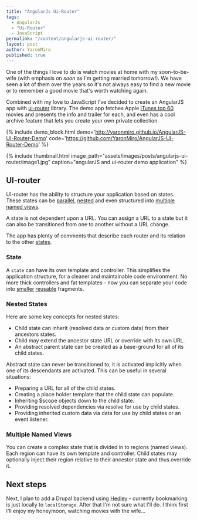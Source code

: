 ```yaml
---
title: "AngularJs Ui-Router"
tags:
  - AngularJs
  - "Ui-Router"
  - JavaScript
permalink: "/content/angularjs-ui-router/"
layout: post
author: YaronMiro
published: true
---
```




One of the things I love to do is watch movies at home with my soon-to-be-wife (with emphasis on _soon_ as I'm getting married tomorrow!). We have seen a lot of them over the years so it's not always easy to find a new movie or to remember a good movie that's worth watching again.  

Combined with my love to JavaScript I've decided to create an AngularJS app with [ui-router](http://angular-ui.github.io/ui-router/sample/) library.  The demo app fetches Apple [iTunes top 60](https://www.apple.com/itunes/charts/movies/) movies and presents the info and trailer for each, and even has a cool archive feature that lets you create your own private collection.

{% include demo_block.html demo='http://yaronmiro.github.io/AngularJS-UI-Router-Demo' code='https://github.com/YaronMiro/AngularJS-UI-Router-Demo' %}

{% include thumbnail.html image_path="assets/images/posts/angularjs-ui-router/image1.jpg" caption="angularJS and ui-router demo application" %}

<!-- more -->

## UI-router

UI-router has the ability to structure your application based on states.
These states can be [parallel](https://github.com/angular-ui/ui-router/wiki#state-manager), [nested](https://github.com/angular-ui/ui-router/wiki/Nested-States-%26-Nested-Views) and even structured into [multiple named views](https://github.com/angular-ui/ui-router/wiki/Nested-States-%26-Nested-Views).

A state is not dependent upon a URL. You can assign a URL to a state but it can also be transitioned from one to another without a URL change.

The app has plenty of comments that describe each router and its relation to the other [states](https://github.com/YaronMiro/AngularJS-UI-Router-Demo/blob/master/app/scripts/app.js#L62-L213).

### State
A `state` can have its own template and controller. This simplifies the application structure, for a cleaner and maintainable code environment. No more thick controllers and fat templates - now you can separate your code into [smaller](https://github.com/YaronMiro/AngularJS-UI-Router-Demo/blob/master/app/scripts/controllers/movies.js) [reusable](https://github.com/YaronMiro/AngularJS-UI-Router-Demo/blob/master/app/scripts/services/movies.js) fragments.


### Nested States

Here are some key concepts for nested states:

* Child state can inherit (resolved data or custom data) from their ancestors states.
* Child may extend the ancestor state URL or override with its own URL.
* An abstract parent state can be created as a base-ground for all of its child states.

Abstract state can never be transitioned to, it is activated implicitly when one of its descendants are activated. This can be useful in several situations:

* Preparing a URL for all of the child states.
* Creating a place holder template that the child state can populate.
* Inheriting $scope objects down to the child state.
* Providing resolved dependencies via resolve for use by child states.
* Providing inherited custom data via data for use by child states or an event listener.

### Multiple Named Views

You can create a complex state that is divided in to regions (named views). Each region can have its own template and controller. Child states may optionally inject their region relative to their ancestor state and thus override it.

## Next steps

Next, I plan to add a Drupal backend using [Hedley](https://github.com/Gizra/generator-hedley) - currently bookmarking is just locally to `localStorage`. After that I'm not sure what I'll do. I think first I'll enjoy my honeymoon, watching movies with the wife...
